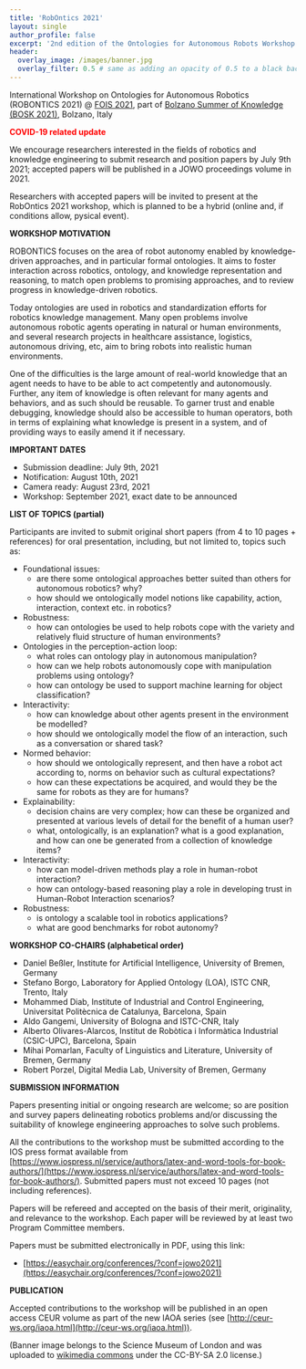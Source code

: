 ```yaml
---
title: 'RobOntics 2021'
layout: single
author_profile: false
excerpt: '2nd edition of the Ontologies for Autonomous Robots Workshop'
header:
  overlay_image: /images/banner.jpg
  overlay_filter: 0.5 # same as adding an opacity of 0.5 to a black background
---
```


International Workshop on Ontologies for Autonomous Robotics (ROBONTICS 2021) @ [FOIS 2021](https://fois2021.inf.unibz.it/), part of [Bolzano Summer of Knowledge (BOSK 2021)](https://summerofknowledge.inf.unibz.it/), Bolzano, Italy


<span style="color:red">**COVID-19 related update**</span>

We encourage researchers interested in the fields of robotics and knowledge engineering to submit research and position papers by July 9th 2021; accepted papers will be published in a JOWO proceedings volume in 2021.

Researchers with accepted papers will be invited to present at the RobOntics 2021 workshop, which is planned to be a hybrid (online and, if conditions allow, pysical event).

**WORKSHOP MOTIVATION**

ROBONTICS focuses on the area of robot autonomy enabled by knowledge-driven approaches, and in particular formal ontologies. It
aims to foster interaction across robotics, ontology, and knowledge representation and reasoning, to match open problems to promising approaches, and to review progress in knowledge-driven robotics.

Today ontologies are used in robotics and standardization efforts for robotics knowledge management. Many open problems involve autonomous robotic agents operating in natural or human environments, and several research projects in healthcare assistance, logistics, autonomous driving, etc, aim to bring robots into realistic human environments.

One of the difficulties is the large amount of real-world knowledge that an agent needs to have to be able to act competently and autonomously. Further, any item of knowledge is often relevant for many agents and behaviors, and as such should be reusable. To garner trust and enable debugging, knowledge should also be accessible to human operators, both in terms of explaining what knowledge is present in a system, and of providing ways to easily amend it if necessary.

**IMPORTANT DATES**

- Submission deadline: July 9th, 2021
- Notification: August 10th, 2021
- Camera ready: August 23rd, 2021
- Workshop: September 2021, exact date to be announced


**LIST OF TOPICS (partial)**

Participants are invited to submit original short papers (from 4 to 10 pages + references) for oral presentation, including, but not limited to, topics such as:

- Foundational issues:
	- are there some ontological approaches better suited than others for autonomous robotics? why?
	- how should we ontologically model notions like capability, action, interaction, context etc. in robotics?
- Robustness:
	- how can ontologies be used to help robots cope with the variety and relatively fluid structure of human environments?
- Ontologies in the perception-action loop:
	- what roles can ontology play in autonomous manipulation? 
	- how can we help robots autonomously cope with manipulation problems using ontology?
	- how can ontology be used to support machine learning for object classification?
- Interactivity:
	- how can knowledge about other agents present in the environment be modelled?
	- how should we ontologically model the flow of an interaction, such as a conversation or shared task?
- Normed behavior:
	- how should we ontologically represent, and then have a robot act according to, norms on behavior such as cultural expectations?
	- how can these expectations be acquired, and would they be the same for robots as they are for humans?
- Explainability:
	- decision chains are very complex; how can these be organized and presented at various levels of detail for the benefit of a human user?
	- what, ontologically, is an explanation? what is a good explanation, and how can one be generated from a collection of knowledge items?
- Interactivity:
	- how can model-driven methods play a role in human-robot interaction?
	- how can ontology-based reasoning play a role in developing trust in Human-Robot Interaction scenarios?
- Robustness:
	- is ontology a scalable tool in robotics applications?
	- what are good benchmarks for robot autonomy?


**WORKSHOP CO-CHAIRS (alphabetical order)**

- Daniel Beßler, Institute for Artificial Intelligence, University of Bremen, Germany
- Stefano Borgo, Laboratory for Applied Ontology (LOA), ISTC CNR, Trento, Italy
- Mohammed Diab, Institute of Industrial and Control Engineering, Universitat Politècnica de Catalunya, Barcelona, Spain
- Aldo Gangemi, University of Bologna and ISTC-CNR, Italy
- Alberto Olivares-Alarcos, Institut de Robòtica i Informàtica Industrial (CSIC-UPC), Barcelona, Spain
- Mihai Pomarlan, Faculty of Linguistics and Literature, University of Bremen, Germany
- Robert Porzel, Digital Media Lab, University of Bremen, Germany


**SUBMISSION INFORMATION**

Papers presenting initial or ongoing research are welcome; so are position and survey papers delineating robotics problems and/or discussing the suitability of knowlege engineering approaches to solve such problems.

All the contributions to the workshop must be submitted according to the IOS press format available from [https://www.iospress.nl/service/authors/latex-and-word-tools-for-book-authors/](https://www.iospress.nl/service/authors/latex-and-word-tools-for-book-authors/). Submitted papers must not exceed 10 pages (not including references).

Papers will be refereed and accepted on the basis of their merit, originality, and relevance to the workshop. Each paper will be reviewed by at least two Program Committee members.

Papers must be submitted electronically in PDF, using this link: 
- [https://easychair.org/conferences/?conf=jowo2021](https://easychair.org/conferences/?conf=jowo2021)


**PUBLICATION**

Accepted contributions to the workshop will be published in an open access CEUR volume as part of the new IAOA series (see [http://ceur-ws.org/iaoa.html](http://ceur-ws.org/iaoa.html)).



(Banner image belongs to the Science Museum of London and was uploaded to [wikimedia commons](https://upload.wikimedia.org/wikipedia/commons/6/66/Two_experimental_models_for_Babbages_Analytical_Engine%2C_c_1870._%289663806882%29.jpg) under the CC-BY-SA 2.0 license.)
